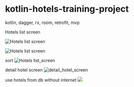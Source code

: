 # kotlin-hotels-training-project
kotlin, dagger, rx, room, retrofit, mvp

Hotels list screen

![Hotels list screen](https://github.com/AlekseyKonovalov/kotlin-hotels-training-project/blob/master/Screenshot_2019-04-17-15-03-19-480_aleksey.projects.hotels.png)

![Hotels list screen](https://github.com/AlekseyKonovalov/kotlin-hotels-training-project/blob/master/Screenshot_2019-04-17-15-03-24-181_aleksey.projects.hotels.png)

sort
![Hotels list_screen](https://github.com/AlekseyKonovalov/kotlin-hotels-training-project/blob/master/Screenshot_2019-04-17-15-03-32-584_aleksey.projects.hotels.png)

detail hotel screen
![detail_hotel_screen](https://github.com/AlekseyKonovalov/kotlin-hotels-training-project/blob/master/Screenshot_2019-04-17-15-03-38-458_aleksey.projects.hotels.png)

use hotels from db without internet
![](https://github.com/AlekseyKonovalov/kotlin-hotels-training-project/blob/master/Screenshot_2019-04-17-15-03-46-613_aleksey.projects.hotels.png)


